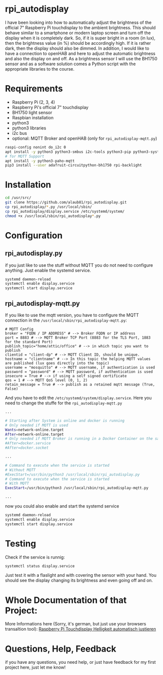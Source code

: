 # rpi_autodisplay
I have been looking into how to automatically adjust the brightness of the official 7" Raspberry Pi touchdisplay to the ambient brightness. This should behave similar to a smartphone or modern laptop screen and turn off the display when it is completely dark. So, if it is super bright in a room (in lux), then the brightness value (in %) should be accordingly high. If it is rather dark, then the display should also be dimmed. In addition, I would like to have a connection to openHAB and here to adjust the automatic brightness and also the display on and off. As a brightness sensor I will use the BH1750 sensor and as a software solution comes a Python script with the appropriate libraries to the course.

# Requirements
* Raspberry Pi (2, 3, 4)
* Raspberry Pi's official 7" touchdisplay
* BH1750 light sensor
* Raspbian installation
* python3
* python3 libraries 
* i2c bus
* optional: MQTT Broker and openHAB (only for `rpi_autodisplay-mqtt.py`)

```bash
raspi-config nonint do_i2c 0
apt install -y python3 python3-smbus i2c-tools python3-pip python3-systemd
# for MQTT Support
apt install -y python3-paho-mqtt
pip3 install --user adafruit-circuitpython-bh1750 rpi-backlight
```
# Installation
```bash
cd /usr/src/
git clone https://github.com/alaub81/rpi_autodisplay.git
cp rpi_autodisplay/*.py /usr/local/sbin/
cp rpi_autodisplay/display.service /etc/systemd/system/
chmod +x /usr/local/sbin/rpi_autodisplay*.py
```

# Configuration
## rpi_autodisplay.py
if you just like to use the stuff without MQTT you do not need to configure anything. Just enable the systemd service.
```bash
systemd daemon-reload
systemctl enable display.service
systemctl start display.service
```
## rpi_autodisplay-mqtt.py
If you like to use the mqtt version, you have to configure the MQTT connection in the `/usr/local/sbin/rpi_autodisplay-mqtt.py`:
```python3
# MQTT Config
broker = "FQDN / IP ADDRESS" # --> Broker FQDN or IP address
port = 8883 # --> MQTT Broker TCP Port (8883 for the TLS Port, 1883 for the standard Port)
publish_topic="home/attic/office" # --> in which topic you want to publish
clientid = "client-dp" # --> MQTT Client ID, should be unique.
hostname = "clientname" # --> In this topic the helping MQTT values are published (lux goes directly into the topic)
username = "mosquitto" # --> MQTT username, if authentication is used
password = "password" # --> MQTT password, if authentication is used
insecure = True # --> if using a self signed certificate
qos = 1 # --> MQTT QoS level (0, 1, 2) 
retain_message = True # --> publish as a retained mqtt message (True, False)
```
And you have to edit the `/etc/systemd/system/display.service`. Here you need to change the stuffe for the `rpi_autodisplay-mqtt.py`
```bash
...

# Starting after System is online and docker is running
# Only needed if MQTT is used
Wants=network-online.target
After=network-online.target
# Only needed if MQTT Broker is running in a Docker Container on the same Host
#After=docker.service
#After=docker.socket

...

# Command to execute when the service is started
# Without MQTT
#ExecStart=/usr/bin/python3 /usr/local/sbin/rpi_autodisplay.py
# Command to execute when the service is started
# With MQTT
ExecStart=/usr/bin/python3 /usr/local/sbin/rpi_autodisplay-mqtt.py

... 
```
now you could also enable and start the systemd service
```bash
systemd daemon-reload
systemctl enable display.service
systemctl start display.service
```

# Testing
Check if the service is runnig:
```bash
systemctl status display.service
```
Just test it with a flaslight and with covering the sensor with your hand. You should see the display changing its brightness and even going off and on.

# Whole Documentation of that Project:
More Informations here (Sorry, it's german, but just use your browsers transaltion tool): [Raspberry Pi Touchdisplay Helligkeit automatisch justieren](https://www.laub-home.de/wiki/Raspberry_Pi_Touchdisplay_Helligkeit_automatisch_justieren)

# Questions, Help, Feedback
if you have any questions, you need help, or just have feedback for my first project here, just let me know!

